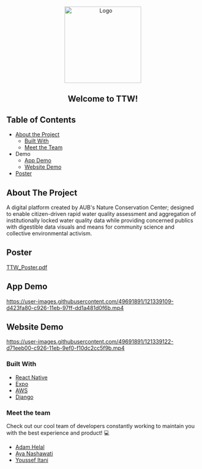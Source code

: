 <br />
<p align="center">
    <img src="https://user-images.githubusercontent.com/49691891/121341726-9f657280-c929-11eb-8dd4-84e06cc53399.png" alt="Logo" width="200" height="200">
  </a>

  <h2 align="center">
    Welcome to TTW!
  </h2>
</p>



<!-- TABLE OF CONTENTS -->
## Table of Contents

* [About the Project](#about-the-project)
  * [Built With](#built-with)
  * [Meet the Team](#meet-the-team)
* Demo
  * [App Demo](#app-demo)
  * [Website Demo](#website-demo)
* [Poster](#poster)








<!-- ABOUT THE PROJECT -->
## About The Project


A digital platform created by AUB's Nature Conservation Center; designed to enable citizen-driven rapid water quality assessment and aggregation of institutionally locked water quality data while providing concerned publics with digestible data visuals and means for community science and collective environmental activism.


## Poster
[TTW_Poster.pdf](https://github.com/AdamHelal/Test-The-Water/files/6623022/TTW_Poster.pdf)

## App Demo
https://user-images.githubusercontent.com/49691891/121339109-d423fa80-c926-11eb-97ff-dd1a481d0f6b.mp4

## Website Demo
https://user-images.githubusercontent.com/49691891/121339122-d71eeb00-c926-11eb-9ef0-f10dc2cc5f9b.mp4




### Built With

* [React Native](https://reactnative.dev/)
* [Expo](https://expo.io/)
* [AWS](https://aws.amazon.com/)
* [Django](https://www.djangoproject.com/)

### Meet the team
Check out our cool team of developers constantly working to maintain you with the best experience and product! :computer:
* [Adam Helal](https://github.com/AdamHelal)
* [Aya Nashawati](https://github.com/aya-nashawati)
* [Youssef Itani](https://github.com/ymi05)

